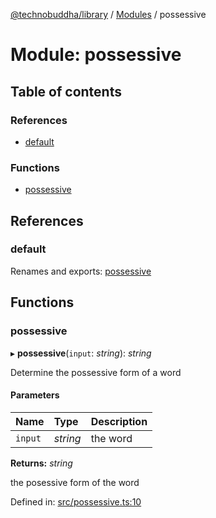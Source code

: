 [@technobuddha/library](../..) / [Modules](../Modules.md) / possessive

# Module: possessive

## Table of contents

### References

- [default](possessive.md#default)

### Functions

- [possessive](possessive.md#possessive)

## References

### default

Renames and exports: [possessive](possessive.md#possessive)

## Functions

### possessive

▸ **possessive**(`input`: *string*): *string*

Determine the possessive form of a word

#### Parameters

| Name | Type | Description |
| :------ | :------ | :------ |
| `input` | *string* | the word |

**Returns:** *string*

the posessive form of the word

Defined in: [src/possessive.ts:10](../../src/possessive.ts#L10)
